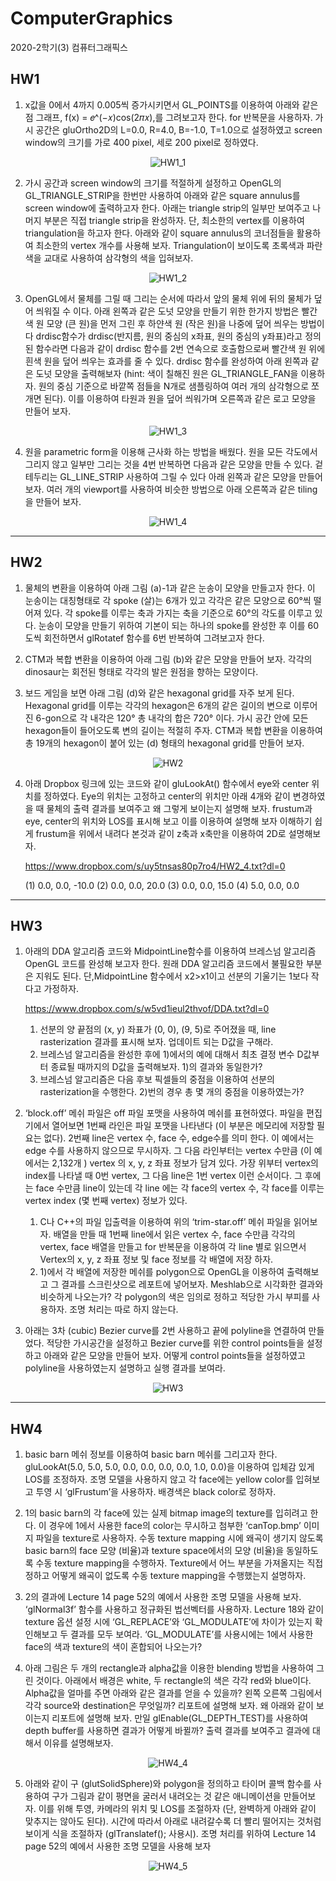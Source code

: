 # ComputerGraphics
2020-2학기(3) 컴퓨터그래픽스

## HW1
1. x값을 0에서 4까지 0.005씩 증가시키면서 GL_POINTS를 이용하여 아래와 같은 점 그래프, f(x) = 𝑒^(−𝑥)cos(2𝜋𝑥),를 그려보고자 한다. 
for 반복문을 사용하자. 
가시 공간은 gluOrtho2D의 L=0.0, R=4.0, B=-1.0, T=1.0으로 설정하였고 screen window의 크기를 가로 400 pixel, 세로 200 pixel로 정하였다.

<div align="center">
  
  ![HW1_1](https://user-images.githubusercontent.com/71704350/145531738-79dd5a64-de80-4b75-a8fc-a8bf388be981.PNG)
  
</div>


2. 가시 공간과 screen window의 크기를 적절하게 설정하고 OpenGL의 GL_TRIANGLE_STRIP을 한번만 사용하여 아래와 같은 square annulus를 screen window에 출력하고자 한다.
아래는 triangle strip의 일부만 보여주고 나머지 부분은 직접 triangle strip을 완성하자. 
단, 최소한의 vertex를 이용하여 triangulation을 하고자 한다. 아래와 같이 square annulus의 코너점들을 활용하여 최소한의 vertex 개수를 사용해 보자. Triangulation이 보이도록 초록색과 파란색을 교대로 사용하여 삼각형의 색을 입혀보자.

<div align="center">

  ![HW1_2](https://user-images.githubusercontent.com/71704350/145532108-c6c13084-83e0-40f3-88a1-2b05dcdfb7e9.PNG)
  
</div>


3. OpenGL에서 물체를 그릴 때 그리는 순서에 따라서 앞의 물체 위에 뒤의 물체가 덮어 씌워질 수 이다. 아래 왼쪽과 같은 도넛 모양을 만들기 위한 한가지 방법은 빨간색 원 모양 (큰 원)을 먼저 그린 후 하얀색 원 (작은 원)을 나중에 덮어 씌우는 방법이다
drdisc함수가 drdisc(반지름, 원의 중심의 x좌표, 원의 중심의 y좌표)라고 정의된 함수라면 다음과 같이 drdisc 함수를 2번 연속으로 호출함으로써 빨간색 원 위에 흰색 원을 덮어 씌우는 효과를 줄 수 있다. 
drdisc 함수를 완성하여 아래 왼쪽과 같은 도넛 모양을 출력해보자 
(hint: 색이 칠해진 원은 GL_TRIANGLE_FAN을 이용하자. 원의 중심 기준으로 바깥쪽 점들을 N개로 샘플링하여 여러 개의 삼각형으로 쪼개면 된다). 
이를 이용하여 타원과 원을 덮어 씌워가며 오른쪽과 같은 로고 모양을 만들어 보자.

<div align="center">

  ![HW1_3](https://user-images.githubusercontent.com/71704350/145532221-52d991a5-2be5-4c8a-b7bb-03b0bbf2c0e0.PNG)
  
</div>


4. 원을 parametric form을 이용해 근사화 하는 방법을 배웠다. 
원을 모든 각도에서 그리지 않고 일부만 그리는 것을 4번 반복하면 다음과 같은 모양을 만들 수 있다. 
겉 테두리는 GL_LINE_STRIP 사용하여 그릴 수 있다 아래 왼쪽과 같은 모양을 만들어 보자.
여러 개의 viewport를 사용하여 비슷한 방법으로 아래 오른쪽과 같은 tiling을 만들어 보자.

<div align="center">
  
  ![HW1_4](https://user-images.githubusercontent.com/71704350/145532386-ca883673-aacb-43cd-981a-b64b2e74165b.PNG)

</div>



---------------------------

## HW2
1. 물체의 변환을 이용하여 아래 그림 (a)-1과 같은 눈송이 모양을 만들고자 한다. 
이 눈송이는 대칭형태로 각 spoke (살)는 6개가 있고 각각은 같은 모양으로 60°씩 떨어져 있다.
각 spoke를 이루는 축과 가지는 축을 기준으로 60°의 각도를 이루고 있다. 
눈송이 모양을 만들기 위하여 기본이 되는 하나의 spoke를 완성한 후 이를 60도씩 회전하면서 glRotatef 함수를 6번 반복하여 그려보고자 한다. 


2. CTM과 복합 변환을 이용하여 아래 그림 (b)와 같은 모양을 만들어 보자. 각각의 dinosaur는 회전된 형태로 각각의 발은 원점을 향하는 모양이다.


3. 보드 게임을 보면 아래 그림 (d)와 같은 hexagonal grid를 자주 보게 된다. 
Hexagonal grid를 이루는 각각의 hexagon은 6개의 같은 길이의 변으로 이루어진 6-gon으로 각 내각은 120° 총 내각의 합은 720° 이다.
가시 공간 안에 모든 hexagon들이 들어오도록 변의 길이는 적절히 주자.
CTM과 복합 변환을 이용하여 총 19개의 hexagon이 붙어 있는 (d) 형태의 hexagonal grid를 만들어 보자.

<div align="center">

  ![HW2](https://user-images.githubusercontent.com/71704350/145534551-b1d69fa2-edff-445e-8bc6-b002363a87b5.PNG)
  
</div>


4. 아래 Dropbox 링크에 있는 코드와 같이 gluLookAt() 함수에서 eye와 center 위치를 정하였다.
Eye의 위치는 고정하고 center의 위치만 아래 4개와 같이 변경하였을 때 물체의 출력 결과를 보여주고 왜 그렇게 보이는지 설명해 보자. 
frustum과 eye, center의 위치와 LOS를 표시해 보고 이를 이용하여 설명해 보자
이해하기 쉽게 frustum을 위에서 내려다 본것과 같이 z축과 x축만을 이용하여 2D로 설명해보자.

   https://www.dropbox.com/s/uy5tnsas80p7ro4/HW2_4.txt?dl=0

   (1) 0.0, 0.0, -10.0 
   (2) 0.0, 0.0, 20.0 
   (3) 0.0, 0.0, 15.0 
   (4) 5.0, 0.0, 0.0



-----------------------------------

## HW3
1. 아래의 DDA 알고리즘 코드와 MidpointLine함수를 이용하여 브레스넘 알고리즘 OpenGL 코드를 완성해 보고자 한다. 
원래 DDA 알고리즘 코드에서 불필요한 부분은 지워도 된다. 단,MidpointLine 함수에서 x2>x1이고 선분의 기울기는 1보다 작다고 가정하자.

   https://www.dropbox.com/s/w5vd1ieul2thvof/DDA.txt?dl=0
   
   
   1) 선분의 양 끝점의 (x, y) 좌표가 (0, 0), (9, 5)로 주어졌을 때, line rasterization 결과를 표시해 보자. 업데이트 되는 D값을 구해라.
   2) 브레스넘 알고리즘을 완성한 후에 1)에서의 예에 대해서 최초 결정 변수 D값부터 종료될 때까지의 D값을 출력해보자. 1)의 결과와 동일한가?
   3) 브레스넘 알고리즘은 다음 후보 픽셀들의 중점을 이용하여 선분의 rasterization을 수행한다. 2)번의 경우 총 몇 개의 중점을 이용하였는가? 


2. ‘block.off’ 메쉬 파일은 off 파일 포맷을 사용하여 메쉬를 표현하였다. 파일을 편집기에서 열어보면 1번째 라인은 파일 포맷을 나타낸다 (이 부분은 메모리에 저장할 필요는 없다). 
2번째 line은 vertex 수, face 수, edge수를 의미 한다. 이 예에서는 edge 수를 사용하지 않으므로 무시하자. 
그 다음 라인부터는 vertex 수만큼 (이 예에서는 2,132개 ) vertex 의 x, y, z 좌표 정보가 담겨 있다. 
가장 위부터 vertex의 index를 나타낼 때 0번 vertex, 그 다음 line은 1번 vertex 이런 순서이다. 
그 후에는 face 수만큼 line이 있는데 각 line 에는 각 face의 vertex 수, 각 face를 이루는 vertex index (몇 번째 vertex) 정보가 있다.


   1) C나 C++의 파일 입출력을 이용하여 위의 ‘trim-star.off’ 메쉬 파일을 읽어보자.
   배열을 만들 때 1번째 line에서 읽은 vertex 수, face 수만큼 각각의 vertex, face 배열을 만들고 for 반복문을 이용하여 각 line 별로 읽으면서 Vertex의 x, y, z 좌표 정보 및 face 정보를 각 배열에 저장 하자.
   2) 1)에서 각 배열에 저장한 메쉬를 polygon으로 OpenGL을 이용하여 출력해보고 그 결과를 스크린샷으로 레포트에 넣어보자. 
   Meshlab으로 시각화한 결과와 비슷하게 나오는가? 각 polygon의 색은 임의로 정하고 적당한 가시 부피를 사용하자. 조명 처리는 따로 하지 않는다.


3. 아래는 3차 (cubic) Bezier curve를 2번 사용하고 끝에 polyline을 연결하여 만들었다. 
적당한 가시공간을 설정하고 Bezier curve를 위한 control points들을 설정하고 아래와 같은 모양을 만들어 보자. 
어떻게 control points들을 설정하였고 polyline을 사용하였는지 설명하고 실행 결과를 보여라.

<div align="center">

  ![HW3](https://user-images.githubusercontent.com/71704350/145560559-56fd02f9-e4be-46ec-aca1-1e7a0d91cc63.PNG)
  
</div>



---------------------------

## HW4
1. basic barn 메쉬 정보를 이용하여 basic barn 메쉬를 그리고자 한다.
gluLookAt(5.0, 5.0, 5.0, 0.0, 0.0, 0.0, 0.0, 1.0, 0.0)을 이용하여 입체감 있게 LOS를 조정하자. 조명 모델을 사용하지 않고 각 face에는 yellow color를 입혀보고 투영 시 ‘glFrustum’을 사용하자. 
배경색은 black color로 정하자.


2. 1의 basic barn의 각 face에 있는 실제 bitmap image의 texture를 입히려고 한다. 
이 경우에 1에서 사용한 face의 color는 무시하고 첨부한 ‘canTop.bmp’ 이미지 파일을 texture로 사용하자. 
수동 texture mapping 시에 왜곡이 생기지 않도록 basic barn의 face 모양 (비율)과 texture space에서의 모양 (비율)을
동일하도록 수동 texture mapping을 수행하자. 
Texture에서 어느 부분을 가져올지는 직접 정하고 어떻게 왜곡이 없도록 수동 texture mapping을 수행했는지 설명하자.


3. 2의 결과에 Lecture 14 page 52의 예에서 사용한 조명 모델을 사용해 보자. 
‘glNormal3f’ 함수를 사용하고 정규화된 법선벡터를 사용하자. 
Lecture 18와 같이 texture 옵션 설정 시에 ‘GL_REPLACE’와 ‘GL_MODULATE’에 차이가 있는지 확인해보고 두 결과를 모두 보여라.
‘GL_MODULATE’를 사용시에는 1에서 사용한 face의 색과 texture의 색이 혼합되어 나오는가?


4. 아래 그림은 두 개의 rectangle과 alpha값을 이용한 blending 방법을 사용하여 그린 것이다. 
아래에서 배경은 white, 두 rectangle의 색은 각각 red와 blue이다. 
Alpha값을 얼마를 주면 아래와 같은 결과를 얻을 수 있을까? 왼쪽 오른쪽 그림에서 각각 source와 destination은 무엇일까? 
리포트에 설명해 보자. 왜 아래와 같이 보이는지 리포트에 설명해 보자. 
만일 glEnable(GL_DEPTH_TEST)를 사용하여 depth buffer를 사용하면 결과가 어떻게 바뀔까? 
출력 결과를 보여주고 결과에 대해서 이유를 설명해보자.

<div align="center">
  
  ![HW4_4](https://user-images.githubusercontent.com/71704350/145563563-6550b08b-2d18-48f5-a078-216493043ad6.PNG)

</div>


5. 아래와 같이 구 (glutSolidSphere)와 polygon을 정의하고 타이머 콜백 함수를 사용하여 구가 그림과 같이 평면을 굴러서 내려오는 것 같은 애니메이션을 만들어보자. 
이를 위해 투영, 카메라의 위치 및 LOS를 조절하자 (단, 완벽하게 아래와 같이 맞추지는 않아도 된다). 
시간에 따라서 아래로 내려갈수록 더 빨리 떨어지는 것처럼 보이게 식을 조절하자 (glTranslatef(); 사용시). 
조명 처리를 위하여 Lecture 14 page 52의 예에서 사용한 조명 모델을 사용해 보자

<div align="center">
  
  ![HW4_5](https://user-images.githubusercontent.com/71704350/145564098-bca3b261-351d-41c0-abe3-e19255e01a85.PNG)

</div>
